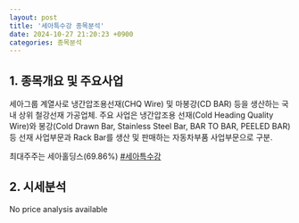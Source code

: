 ```yaml
---
layout: post
title: '세아특수강 종목분석'
date: 2024-10-27 21:20:23 +0900
categories: 종목분석
---
```


## 1. 종목개요 및 주요사업

세아그룹 계열사로 냉간압조용선재(CHQ Wire) 및 마봉강(CD BAR) 등을 생산하는 국내 상위 철강선재 가공업체. 주요 사업은 냉간압조용 선재(Cold Heading Quality Wire)와 봉강(Cold Drawn Bar, Stainless Steel Bar, BAR TO BAR, PEELED BAR) 등 선재 사업부문과 Rack Bar를 생산 및 판매하는 자동차부품 사업부문으로 구분.

최대주주는 세아홀딩스(69.86%)
[#세아특수강](#)

## 2. 시세분석

No price analysis available
